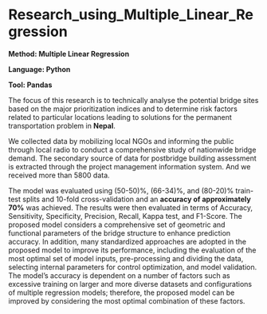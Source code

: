 # Research_using_Multiple_Linear_Regression
**Method: Multiple Linear Regression**

**Language: Python**

**Tool: Pandas**

The focus of this research is to technically analyse the potential bridge sites based on the major prioritization indices and to determine risk factors related to particular locations leading to solutions for the permanent transportation problem in **Nepal**.

We collected data by mobilizing local NGOs and informing the public through local radio to conduct a comprehensive study of nationwide bridge demand. The secondary source of data for postbridge building assessment is extracted through the project management information system. And we received more than 5800 data.

The model was evaluated using (50-50)%, (66-34)%, and (80-20)% train-test splits and 10-fold cross-validation and an **accuracy of approximately 70%** was achieved. The results were then evaluated in terms of Accuracy, Sensitivity, Specificity, Precision, Recall, Kappa test, and F1-Score.
The proposed model considers a comprehensive set of geometric and functional parameters of the bridge structure to enhance prediction accuracy. In addition, many standardized approaches are adopted in the proposed model to improve its performance, including the evaluation of the most optimal set of model inputs, pre-processing and dividing the data, selecting internal parameters for control optimization, and model validation. 
The model’s accuracy is dependent on a number of factors such as excessive training on larger and more diverse datasets and configurations of multiple regression models; therefore, the proposed model can be improved by considering the most optimal combination of these factors.

